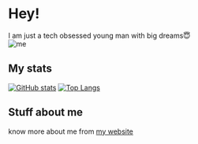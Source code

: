 # Hey!
I am just a tech obsessed young man with big dreams😇<br>
![me](https://media1.tenor.com/m/Bpv9wTLKMskAAAAC/computer-nerds.gif)
<br>
## My stats
[![GitHub stats](https://github-readme-stats.vercel.app/api?username=yourtilak&theme=dark&rank_icon=grades)](https://github.com/anuraghazra/github-readme-stats)
[![Top Langs](https://github-readme-stats.vercel.app/api/top-langs/?username=yourtilak&theme=dark)](https://github.com/anuraghazra/github-readme-stats)

## Stuff about me<br>
know more about me from [my website](https://tilak.is-a.dev)
